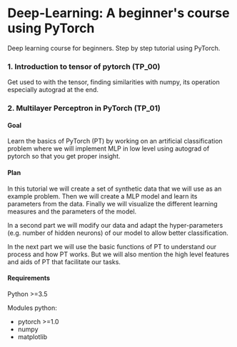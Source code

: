 # Deep-Learning: A beginner's course using PyTorch
Deep learning course for beginners. Step by step tutorial using PyTorch.
### 1. Introduction to tensor of pytorch (TP_00)

Get used to with the tensor, finding similarities with numpy, its operation especially autograd at the end.


### 2. Multilayer Perceptron in PyTorch (TP_01)

#### Goal
Learn the basics of PyTorch (PT) by working on an artificial classification problem where we will implement MLP in low level using autograd of pytorch so that you get proper insight.

#### Plan
In this tutorial we will create a set of synthetic data that we will use as an example problem.
Then we will create a MLP model and learn its parameters from the data. Finally we will visualize the different learning measures and the parameters of the model.

In a second part we will modify our data and adapt the hyper-parameters (e.g. number of hidden neurons) of our model to allow better classification.

In the next part we will use the basic functions of PT to understand our process and how PT works. But we will also mention the high level features and aids of PT that facilitate our tasks.

#### Requirements

Python >=3.5

Modules python:
- pytorch >=1.0
- numpy
- matplotlib

